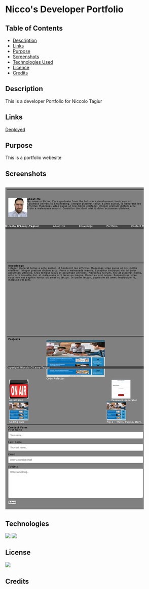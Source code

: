 # Nicco's Developer Portfolio

## Table of Contents

* [Description](#description)
* [Links](#links)
* [Purpose](#purpose)
* [Screenshots](#screenshots)
* [Technologies Used](#technologies)
* [Licence](#license)
* [Credits](#credits)
## Description

This is a developer Portfolio for Niccolo Tagiur

## Links

<a href="https://crisesaverting.github.io/NiccoDevPortfolio/">Deployed</a>

## Purpose

This is a portfolio webesite 
## Screenshots

<img src= "./assets/images/crisesaverting.github.io_NiccoDevPortfolio.png">

## Technologies

<img src="https://img.shields.io/badge/Built%20with-HTML5-blue">

<img src="https://img.shields.io/badge/Built%20with-CSS3-blue">

## License

<img src="https://img.shields.io/badge/license-MIT-blue">

## Credits
